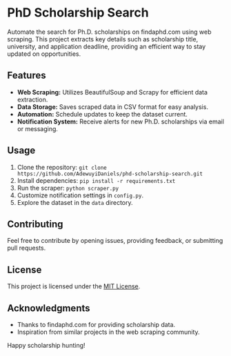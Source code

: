 # PhD Scholarship Search

Automate the search for Ph.D. scholarships on findaphd.com using web scraping. This project extracts key details such as scholarship title, university, and application deadline, providing an efficient way to stay updated on opportunities.

## Features

- **Web Scraping:** Utilizes BeautifulSoup and Scrapy for efficient data extraction.
- **Data Storage:** Saves scraped data in CSV format for easy analysis.
- **Automation:** Schedule updates to keep the dataset current.
- **Notification System:** Receive alerts for new Ph.D. scholarships via email or messaging.

## Usage

1. Clone the repository: `git clone https://github.com/AdewuyiDaniels/phd-scholarship-search.git`
2. Install dependencies: `pip install -r requirements.txt`
3. Run the scraper: `python scraper.py`
4. Customize notification settings in `config.py`.
5. Explore the dataset in the `data` directory.

## Contributing

Feel free to contribute by opening issues, providing feedback, or submitting pull requests.

## License

This project is licensed under the [MIT License](LICENSE).

## Acknowledgments

- Thanks to findaphd.com for providing scholarship data.
- Inspiration from similar projects in the web scraping community.

Happy scholarship hunting!
